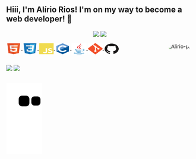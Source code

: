 ## Hiii, I'm Alírio Rios! I'm on my way to become a web developer! 👋

<!-- Status Panel and Languages ------------------------------------------------------------------->
<div align="center">
  <a href="https://github.com/aliriorios">
  <img height="160em" align="center" src="https://github-readme-stats.vercel.app/api?username=aliriorios&show_icons=true&theme=github_dark&include_all_commits=true&count_private=true"/>
  <img height="160em" align="center" src="https://github-readme-stats.vercel.app/api/top-langs/?username=aliriorios&layout=compact&langs_count=7&theme=github_dark" />
</div>

<!-- Tecnologies Images --------------------------------------------------------------------------->
<div style="display: inline_block"><br>
  <img align="center" alt="Alirio-HTML" height="30" width="40" src="https://raw.githubusercontent.com/devicons/devicon/master/icons/html5/html5-original.svg">
  <img align="center" alt="Alirio-CSS" height="30" width="40" src="https://raw.githubusercontent.com/devicons/devicon/master/icons/css3/css3-original.svg">
  <img align="center" alt="Alirio-JS" height="30" width="40" src="https://raw.githubusercontent.com/devicons/devicon/master/icons/javascript/javascript-plain.svg">
  <img align="center" alt="Alirio-C" height="30" width="40" src="https://raw.githubusercontent.com/devicons/devicon/1119b9f84c0290e0f0b38982099a2bd027a48bf1/icons/c/c-original.svg" margin-left="20px">
  <img align="center" alt="Alirio-Java" height="30" width="40" src="https://raw.githubusercontent.com/devicons/devicon/1119b9f84c0290e0f0b38982099a2bd027a48bf1/icons/java/java-original.svg">
  <img align="center" alt="Alirio-Git" height="30" width="40" src="https://raw.githubusercontent.com/devicons/devicon/1119b9f84c0290e0f0b38982099a2bd027a48bf1/icons/git/git-plain.svg">
  <img align="center" alt="Alirio-" height="30" width="40" src="https://raw.githubusercontent.com/devicons/devicon/1119b9f84c0290e0f0b38982099a2bd027a48bf1/icons/github/github-original.svg">
  
  <!-- Avatar Image -->
  <img align="right" alt="Alirio-pic" height="150" style="border-radius:50px;" src="https://i.ibb.co/mXd5bmP/Captura-de-tela-2022-03-29-13342.png">
  
<!-- <img align="center" alt="Alirio-" height="30" width="40" src=""> -->
</div>
  
##

<!-- Badges --------------------------------------------------------------------------------------->
<div>
  <a href="https://www.linkedin.com/in/alírio-de-souza-rios-564553219/" target="_blank"><img src="https://img.shields.io/badge/LinkedIn-0077B5?style=for-the-badge&logo=linkedin&logoColor=white" target="_blank"></a>
  <a href="mailto:contato.aliriorios@gmail.com" target="_blank"><img src="https://img.shields.io/badge/-Gmail-%23333?style=for-the-badge&logo=gmail&logoColor=white" target="_blank"></a>
  
##

<!-- Commit Snake --------------------------------------------------------------------------------->
![Snake animation](https://github.com/aliriorios/aliriorios/blob/output/github-contribution-grid-snake.svg)
  
</div>
